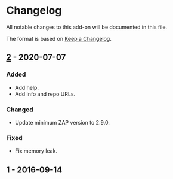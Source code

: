 # Changelog
All notable changes to this add-on will be documented in this file.

The format is based on [Keep a Changelog](https://keepachangelog.com/en/1.0.0/).

## [2] - 2020-07-07
### Added
- Add help.
- Add info and repo URLs.

### Changed
- Update minimum ZAP version to 2.9.0.

### Fixed
- Fix memory leak.

## 1 - 2016-09-14



[2]: https://github.com/zaproxy/zap-extensions/releases/viewstate-v2
